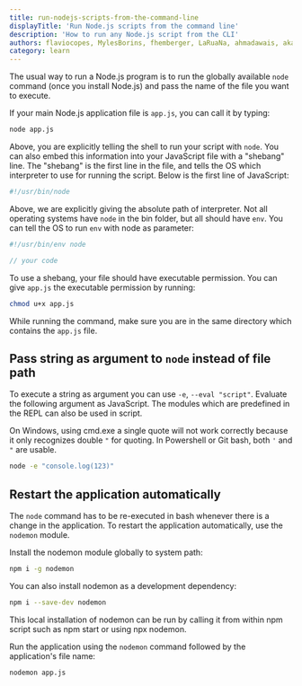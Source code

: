 ```yaml
---
title: run-nodejs-scripts-from-the-command-line
displayTitle: 'Run Node.js scripts from the command line'
description: 'How to run any Node.js script from the CLI'
authors: flaviocopes, MylesBorins, fhemberger, LaRuaNa, ahmadawais, akazyti
category: learn
---
```


The usual way to run a Node.js program is to run the globally available `node` command (once you install Node.js) and pass the name of the file you want to execute.

If your main Node.js application file is `app.js`, you can call it by typing:

```bash
node app.js
```

Above, you are explicitly telling the shell to run your script with `node`. You can also embed this information into your JavaScript file with a "shebang" line. The "shebang" is the first line in the file, and tells the OS which interpreter to use for running the script. Below is the first line of JavaScript:

```js
#!/usr/bin/node
```

Above, we are explicitly giving the absolute path of interpreter. Not all operating systems have `node` in the bin folder, but all should have `env`. You can tell the OS to run `env` with node as parameter:

```js
#!/usr/bin/env node

// your code
```

To use a shebang, your file should have executable permission. You can give `app.js` the executable permission by running:

```bash
chmod u+x app.js
```

While running the command, make sure you are in the same directory which contains the `app.js` file.

## Pass string as argument to `node` instead of file path

To execute a string as argument you can use `-e`, `--eval "script"`. Evaluate the following argument as JavaScript. The modules which are predefined in the REPL can also be used in script.

On Windows, using cmd.exe a single quote will not work correctly because it only recognizes double `"` for quoting. In Powershell or Git bash, both `'` and `"` are usable.

```bash
node -e "console.log(123)"
```

## Restart the application automatically

The `node` command has to be re-executed in bash whenever there is a change in the application. To restart the application automatically, use the `nodemon` module.

Install the nodemon module globally to system path:

```bash
npm i -g nodemon
```

You can also install nodemon as a development dependency:

```bash
npm i --save-dev nodemon
```

This local installation of nodemon can be run by calling it from within npm script such as npm start or using npx nodemon.

Run the application using the `nodemon` command followed by the application's file name:

```bash
nodemon app.js
```
